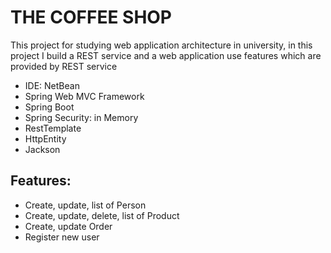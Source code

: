 # THE COFFEE SHOP

This project for studying web application architecture in university, in this project I build a REST service and a web application use features which are provided by REST service

* IDE: NetBean
* Spring Web MVC Framework
* Spring Boot
* Spring Security: in Memory
* RestTemplate
* HttpEntity
* Jackson
## Features: ##
* Create, update, list of Person
* Create, update, delete, list of Product
* Create, update Order
* Register new user
